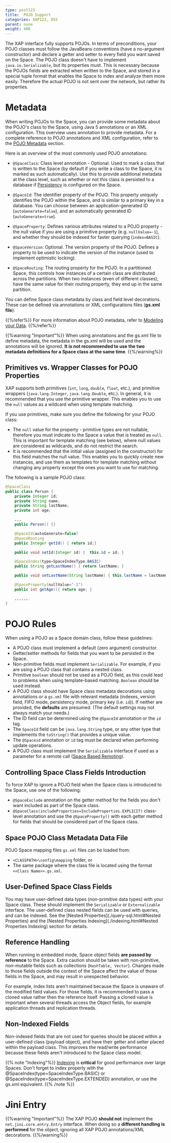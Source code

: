 ```yaml
---
type: post123
title:  POJO Support
categories: XAP123, OSS
parent: none
weight: 400
---
```


The XAP interface fully supports POJOs. In terms of preconditions, your POJO classes must follow the JavaBeans conventions (have a no-argument constructor) and declare a getter and setter to every field you want saved on the Space. The POJO class doesn't have to implement `java.io.Serializable`, but its properties must. This is necessary because the POJOs fields are extracted when written to the Space, and stored in a special tuple format that enables the Space to index and analyze them more easily. Therefore the actual POJO is not sent over the network, but rather its properties.

# Metadata

When writing POJOs to the Space, you can provide some metadata about the POJO's class to the Space, using Java 5 annotations or an XML configuration. This overview uses annotation to provide metadata. For a complete reference to POJO annotations and XML configuration, refer to the [POJO Metadata](./modeling-your-data.html) section.

Here is an overview of the most commonly used POJO annotations:

- `@SpaceClass`: Class level annotation - Optional. Used to mark a class that is written to the Space (by default if you write a class to the Space, it is marked as such automatically). Use this to provide additional metadata at the class level, such as whether or not this class is persisted to a database if [Persistency](./space-persistency-overview.html) is configured on the Space.

- `@SpaceId`: The identifier property of the POJO. This property uniquely identifies the POJO within the Space, and is similar to a primary key in a database. You can choose between an application-generated ID (`autoGenerate=false`), and an automatically generated ID (`autoGenerate=true`).

- `@SpaceProperty`: Defines various attributes related to a POJO property - the null value if you are using a primitive property (e.g. `nullValue=-1`), and whether they should be indexed for faster querying (`index=BASIC`).

- `@SpaceVersion`: Optional. The version property of the POJO. Defines a property to be used to indicate the version of the instance (used to implement optimistic locking).

- `@SpaceRouting`: The routing property for the POJO. In a partitioned Space, this controls how instances of a certain class are distributed across the partitions. When two instances (even of different classes), have the same value for their routing property, they end up in the same partition.

 
 You can define Space class metadata by class and field level decorations. These can be defined via annotations or XML configurations files (**gs.xml file**).
 
{{%refer%}}
For more information about POJO metadata, refer to [Modeling your Data](./modeling-your-data.html).
{{%/refer%}}

{{%warning "Important"%}}
When using annotations and the gs.xml file to define metadata, the metadata in the gs.xml will be used and the annotations will be ignored. **It is not recommended to use the two metadata definitions for a Space class at the same time**.
{{%/warning%}}

##  Primitives vs. Wrapper Classes for POJO Properties 

XAP supports both primitives (`int`, `long`, `double`, `float`, etc.), and primitive wrappers (`java.lang.Integer`, `java.lang.Double`, etc.). In general, it is recommended that you use the primitive wrapper. This enables you to use the `null` values as a wildcard when using template matching.

If you use primitives, make sure you define the following for your POJO class:

- The `null` value for the property - primitive types are not nullable, therefore you must indicate to the Space a value that is treated as `null`. This is important for template matching (see below), where null values are considered as wildcards, and do not restrict the search.
- It is recommended that the initial value (assigned in the constructor) for this field matches the null value. This enables you to quickly create new instances, and use them as templates for template matching without changing any property except the ones you want to use for matching.
 
The following is a sample POJO class:


```java
@SpaceClass
public class Person {
    private Integer id;
    private String name;
    private String lastName;
    private int age;

    ...
    public Person() {}

    @SpaceId(autoGenerate=false)
    @SpaceRouting
    public Integer getId() { return id;}

    public void setId(Integer id) {  this.id = id; }

    @SpaceIndex(type=SpaceIndexType.BASIC)
    public String getLastName() { return lastName; }

    public void setLastName(String lastName) { this.lastName = lastName; }

    @SpaceProperty(nullValue="-1")
    public int getAge(){ return age; }

    .......
}
```

# POJO Rules

When using a POJO as a Space domain class, follow these guidelines:

- A POJO class must implement a default (zero argument) constructor.
- Getter/setter methods for fields that you want to be persisted in the Space.
- Non-primitive fields must implement `Serializable`. For example, if you are using a POJO class that contains a nested class.
- Primitive `boolean` should not be used as a POJO field, as this could lead to problems when using template-based matching. `Boolean` should be used instead.
- A POJO class should have Space class metadata decorations using annotations or a `gs.xml` file with relevant metadata (indexes, version field, FIFO mode, persistency mode, primary key (i.e. `id`)). If neither are provided, the **defaults** are presumed. (The default settings may not always match your needs.)
- The ID field can be determined using the `@SpaceId` annotation or the `id` tag.
- The `SpaceId` field can be `java.lang.String` type, or any other type that implements the `toString()` that provides a unique value.
- The `@Spaceid` annotation or `id` tag must be declared when performing update operations.
- A POJO class must implement the `Serializable`  interface if used as a parameter for a remote call ([Space Based Remoting](./space-based-remoting.html)).

## Controlling Space Class Fields Introduction

To force XAP to ignore a POJO field when the Space class is introduced to the Space, use one of the following:

- `@SpaceExclude` annotation on the getter method for the fields you don't want included as part of the Space class.
- `@SpaceClass(includeProperties=IncludeProperties.EXPLICIT)` class-level annotation and use the `@SpaceProperty()` with each getter method for fields that should be considered part of the Space class.

## Space POJO Class Metadata Data File

POJO Space mapping files `gs.xml` files can be loaded from:

- `<CLASSPATH>\config\mapping` folder, or
- The same package where the class file is located using the format `<<Class Name>>.gs.xml`.

## User-Defined Space Class Fields

You may have user-defined data types (non-primitive data types) with your Space class. These should implement the `Serializable` or `Externalizable` interface. The user-defined class nested fields can be used with queries, and can be indexed. See the [Nested Properties](./query-sql.html#Nested Properties) and the [Nested Properties Indexing](./indexing.html#Nested Properties Indexing) section for details.

## Reference Handling

When running in embedded mode, Space object fields **are passed by reference** to the Space. Extra caution should be taken with non-primitive, non-mutable fields such as collections (`HashTable, Vector`). Changes made to those fields outside the context of the Space affect the value of those fields in the Space, and may result in unexpected behavior.

For example, index lists aren't maintained because the Space is unaware of the modified field values. For those fields, it is recommended to pass a cloned value rather then the reference itself. Passing a cloned value is important when several threads access the Object fields, for example application threads and replication threads.

## Non-Indexed Fields

Non-indexed fields that are not used for queries should be placed within a user-defined class (payload object), and have their getter and setter placed within the payload class. This improves the read/write performance because these fields aren't introduced to the Space class model.

{{% note "Indexing"%}}
[Indexing](./indexing-overview.html) is **critical** for good performance over large Spaces. Don't forget to index properly with the @SpaceIndex(type=SpaceIndexType.BASIC) or @SpaceIndex(type=SpaceIndexType.EXTENDED) annotation, or use the gs.xml equivalent.
{{% /note %}}

# Jini Entry

{{%warning "Important"%}}
The XAP POJO **should not** implement the `net.jini.core.entry.Entry` interface. When doing so a **different handling is performed** for the object, ignoring all XAP POJO annotations/XML decorations.
{{%/warning%}}